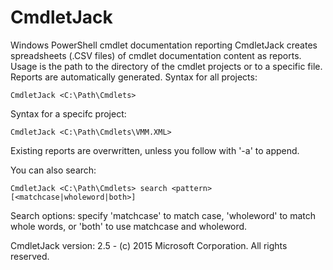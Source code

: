# CmdletJack
Windows PowerShell cmdlet documentation reporting
CmdletJack creates spreadsheets (.CSV files) of cmdlet documentation
content as reports. Usage is the path to the directory of the cmdlet
projects or to a specific file. Reports are automatically generated.
Syntax for all projects:

    CmdletJack <C:\Path\Cmdlets>

Syntax for a specifc project:

    CmdletJack <C:\Path\Cmdlets\VMM.XML>

Existing reports are overwritten, unless you follow with '-a' to append.

You can also search:

    CmdletJack <C:\Path\Cmdlets> search <pattern> [<matchcase|wholeword|both>]

Search options: specify 'matchcase' to match case, 'wholeword' to match whole words,
or 'both' to use matchcase and wholeword.

CmdletJack version: 2.5 - (c) 2015 Microsoft Corporation. All rights reserved.
